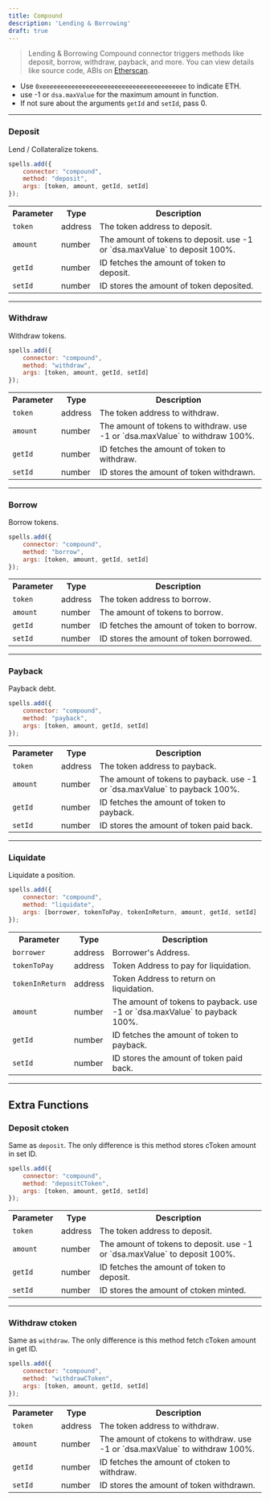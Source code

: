 ```yaml
---
title: Compound
description: 'Lending & Borrowing'
draft: true
---
```

> Lending & Borrowing
Compound connector triggers methods like deposit, borrow, withdraw, payback, and more. You can view details like source code, ABIs on [Etherscan](https://etherscan.io/address/0xaeCfA2c0f4bAD0Ecee46dcd1250cd0334fE28BC0#code).

- Use `0xeeeeeeeeeeeeeeeeeeeeeeeeeeeeeeeeeeeeeeee` to indicate ETH.
- use -1 or `dsa.maxValue` for the maximum amount in function.
- If not sure about the arguments `getId` and `setId`, pass 0.

---

### Deposit

Lend / Collateralize tokens.

```javascript
spells.add({
    connector: "compound",
    method: "deposit",
    args: [token, amount, getId, setId]
});
```

<table class="table">
  <tr>
    <th>Parameter</th>
    <th>Type</th> 
    <th>Description</th>
  </tr>
  <tr>
    <td><code>token</code></td>
    <td>address</td>
    <td>The token address to deposit.</td>
  <tr>
  <tr>
    <td><code>amount</code></td>
    <td>number</td>
    <td>The amount of tokens to deposit. use -1 or `dsa.maxValue` to deposit 100%.</td>
  <tr>
  <tr>
    <td><code>getId</code></td>
    <td>number</td>
    <td>ID fetches the amount of token to deposit.</td>
  <tr>
  <tr>
    <td><code>setId</code></td>
    <td>number</td>
    <td>ID stores the amount of token deposited.</td>
  <tr>
</table>

---

### Withdraw

Withdraw tokens.

```javascript
spells.add({
    connector: "compound",
    method: "withdraw",
    args: [token, amount, getId, setId]
});
```

<table class="table">
  <tr>
    <th>Parameter</th>
    <th>Type</th> 
    <th>Description</th>
  </tr>
  <tr>
    <td><code>token</code></td>
    <td>address</td>
    <td>The token address to withdraw.</td>
  <tr>
  <tr>
    <td><code>amount</code></td>
    <td>number</td>
    <td>The amount of tokens to withdraw. use -1 or `dsa.maxValue` to withdraw 100%.</td>
  <tr>
  <tr>
    <td><code>getId</code></td>
    <td>number</td>
    <td>ID fetches the amount of token to withdraw.</td>
  <tr>
  <tr>
    <td><code>setId</code></td>
    <td>number</td>
    <td>ID stores the amount of token withdrawn.</td>
  <tr>
</table>

---

### Borrow

Borrow tokens.

```javascript
spells.add({
    connector: "compound",
    method: "borrow",
    args: [token, amount, getId, setId]
});
```

<table class="table">
  <tr>
    <th>Parameter</th>
    <th>Type</th> 
    <th>Description</th>
  </tr>
  <tr>
    <td><code>token</code></td>
    <td>address</td>
    <td>The token address to borrow.</td>
  <tr>
  <tr>
    <td><code>amount</code></td>
    <td>number</td>
    <td>The amount of tokens to borrow.</td>
  <tr>
  <tr>
    <td><code>getId</code></td>
    <td>number</td>
    <td>ID fetches the amount of token to borrow.</td>
  <tr>
  <tr>
    <td><code>setId</code></td>
    <td>number</td>
    <td>ID stores the amount of token borrowed.</td>
  <tr>
</table>

---

### Payback

Payback debt.

```javascript
spells.add({
    connector: "compound",
    method: "payback",
    args: [token, amount, getId, setId]
});
```

<table class="table">
  <tr>
    <th>Parameter</th>
    <th>Type</th> 
    <th>Description</th>
  </tr>
  <tr>
    <td><code>token</code></td>
    <td>address</td>
    <td>The token address to payback.</td>
  <tr>
  <tr>
    <td><code>amount</code></td>
    <td>number</td>
    <td>The amount of tokens to payback. use -1 or `dsa.maxValue` to payback 100%.</td>
  <tr>
  <tr>
    <td><code>getId</code></td>
    <td>number</td>
    <td>ID fetches the amount of token to payback.</td>
  <tr>
  <tr>
    <td><code>setId</code></td>
    <td>number</td>
    <td>ID stores the amount of token paid back.</td>
  <tr>
</table>

---

### Liquidate

Liquidate a position.

```javascript
spells.add({
    connector: "compound",
    method: "liquidate",
    args: [borrower, tokenToPay, tokenInReturn, amount, getId, setId]
});
```

<table class="table">
  <tr>
    <th>Parameter</th>
    <th>Type</th> 
    <th>Description</th>
  </tr>
  <tr>
    <td><code>borrower</code></td>
    <td>address</td>
    <td>Borrower's Address.</td>
  <tr>
  <tr>
    <td><code>tokenToPay</code></td>
    <td>address</td>
    <td>Token Address to pay for liquidation.</td>
  <tr>
  <tr>
    <td><code>tokenInReturn</code></td>
    <td>address</td>
    <td>Token Address to return on liquidation.</td>
  <tr>
  <tr>
    <td><code>amount</code></td>
    <td>number</td>
    <td>The amount of tokens to payback. use -1 or `dsa.maxValue` to payback 100%.</td>
  <tr>
  <tr>
    <td><code>getId</code></td>
    <td>number</td>
    <td>ID fetches the amount of token to payback.</td>
  <tr>
  <tr>
    <td><code>setId</code></td>
    <td>number</td>
    <td>ID stores the amount of token paid back.</td>
  <tr>
</table>

---

## Extra Functions

### Deposit ctoken

Same as `deposit`. The only difference is this method stores cToken amount in set ID.

```javascript
spells.add({
    connector: "compound",
    method: "depositCToken",
    args: [token, amount, getId, setId]
});
```

<table class="table">
  <tr>
    <th>Parameter</th>
    <th>Type</th> 
    <th>Description</th>
  </tr>
  <tr>
    <td><code>token</code></td>
    <td>address</td>
    <td>The token address to deposit.</td>
  <tr>
  <tr>
    <td><code>amount</code></td>
    <td>number</td>
    <td>The amount of tokens to deposit. use -1 or `dsa.maxValue` to deposit 100%.</td>
  <tr>
  <tr>
    <td><code>getId</code></td>
    <td>number</td>
    <td>ID fetches the amount of token to deposit.</td>
  <tr>
  <tr>
    <td><code>setId</code></td>
    <td>number</td>
    <td>ID stores the amount of ctoken minted.</td>
  <tr>
</table>

---

### Withdraw ctoken

Same as `withdraw`. The only difference is this method fetch cToken amount in get ID.

```javascript
spells.add({
    connector: "compound",
    method: "withdrawCToken",
    args: [token, amount, getId, setId]
});
```

<table class="table">
<tr>
    <th>Parameter</th>
    <th>Type</th> 
    <th>Description</th>
  </tr>
  <tr>
    <td><code>token</code></td>
    <td>address</td>
    <td>The token address to withdraw.</td>
  <tr>
  <tr>
    <td><code>amount</code></td>
    <td>number</td>
    <td>The amount of ctokens to withdraw. use -1 or `dsa.maxValue` to withdraw 100%.</td>
  <tr>
  <tr>
    <td><code>getId</code></td>
    <td>number</td>
    <td>ID fetches the amount of ctoken to withdraw.</td>
  <tr>
  <tr>
    <td><code>setId</code></td>
    <td>number</td>
    <td>ID stores the amount of token withdrawn.</td>
  <tr>
</table>
